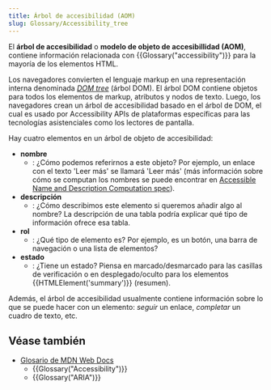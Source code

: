 ```yaml
---
title: Árbol de accesibilidad (AOM)
slug: Glossary/Accessibility_tree
---
```


El **árbol de accesibilidad** o **modelo de objeto de accesibillidad (AOM)**, contiene información relacionada con {{Glossary("accessibility")}} para la mayoría de los elementos HTML.

Los navegadores convierten el lenguaje markup en una representación interna denominada _[DOM tree](/es/docs/conflicting/Web/API/Document_Object_Model/Using_the_Document_Object_Model)_ (árbol DOM). El árbol DOM contiene objetos para todos los elementos de markup, atributos y nodos de texto. Luego, los navegadores crean un árbol de accesibilidad basado en el árbol de DOM, el cual es usado por Accessibility APIs de plataformas específicas para las tecnologías asistenciales como los lectores de pantalla.

Hay cuatro elementos en un árbol de objeto de accesibilidad:

- **nombre**
  - : ¿Cómo podemos referirnos a este objeto? Por ejemplo, un enlace con el texto 'Leer más' se llamará 'Leer más' (más información sobre cómo se computan los nombres se puede encontrar en [Accessible Name and Description Computation spec](https://www.w3.org/TR/accname-1.1/)).
- **descripción**
  - : ¿Cómo describimos este elemento si queremos añadir algo al nombre? La descripción de una tabla podría explicar qué tipo de información ofrece esa tabla.
- **rol**
  - : ¿Qué tipo de elemento es? Por ejemplo, es un botón, una barra de navegación o una lista de elementos?
- **estado**
  - : ¿Tiene un estado? Piensa en marcado/desmarcado para las casillas de verificación o en desplegado/oculto para los elementos {{HTMLElement('summary')}} (resumen).

Además, el árbol de accesibilidad usualmente contiene información sobre lo que se puede hacer con un elemento: _seguir_ un enlace, _completar_ un cuadro de texto, etc.

## Véase también

- [Glosario de MDN Web Docs](/es/docs/Glossary)
  - {{Glossary("Accessibility")}}
  - {{Glossary("ARIA")}}
